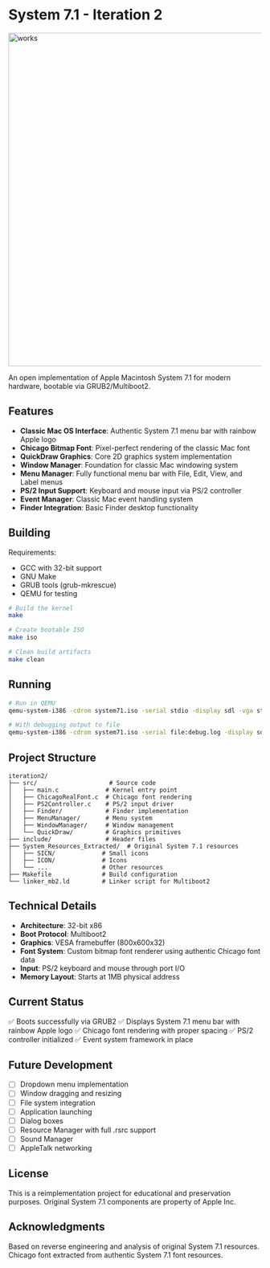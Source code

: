 # System 7.1 - Iteration 2

<img width="801" height="664" alt="works" src="https://github.com/user-attachments/assets/8ff8d0e8-56a4-4a4e-bf8b-003d901079b6" />

An open implementation of Apple Macintosh System 7.1 for modern hardware, bootable via GRUB2/Multiboot2.

## Features

- **Classic Mac OS Interface**: Authentic System 7.1 menu bar with rainbow Apple logo
- **Chicago Bitmap Font**: Pixel-perfect rendering of the classic Mac font
- **QuickDraw Graphics**: Core 2D graphics system implementation
- **Window Manager**: Foundation for classic Mac windowing system
- **Menu Manager**: Fully functional menu bar with File, Edit, View, and Label menus
- **PS/2 Input Support**: Keyboard and mouse input via PS/2 controller
- **Event Manager**: Classic Mac event handling system
- **Finder Integration**: Basic Finder desktop functionality

## Building

Requirements:
- GCC with 32-bit support
- GNU Make
- GRUB tools (grub-mkrescue)
- QEMU for testing

```bash
# Build the kernel
make

# Create bootable ISO
make iso

# Clean build artifacts
make clean
```

## Running

```bash
# Run in QEMU
qemu-system-i386 -cdrom system71.iso -serial stdio -display sdl -vga std -m 256M

# With debugging output to file
qemu-system-i386 -cdrom system71.iso -serial file:debug.log -display sdl -vga std -m 256M
```

## Project Structure

```
iteration2/
├── src/                    # Source code
│   ├── main.c             # Kernel entry point
│   ├── ChicagoRealFont.c  # Chicago font rendering
│   ├── PS2Controller.c    # PS/2 input driver
│   ├── Finder/            # Finder implementation
│   ├── MenuManager/       # Menu system
│   ├── WindowManager/     # Window management
│   └── QuickDraw/         # Graphics primitives
├── include/               # Header files
├── System_Resources_Extracted/  # Original System 7.1 resources
│   ├── SICN/             # Small icons
│   ├── ICON/             # Icons
│   └── ...               # Other resources
├── Makefile              # Build configuration
└── linker_mb2.ld         # Linker script for Multiboot2
```

## Technical Details

- **Architecture**: 32-bit x86
- **Boot Protocol**: Multiboot2
- **Graphics**: VESA framebuffer (800x600x32)
- **Font System**: Custom bitmap font renderer using authentic Chicago font data
- **Input**: PS/2 keyboard and mouse through port I/O
- **Memory Layout**: Starts at 1MB physical address

## Current Status

✅ Boots successfully via GRUB2
✅ Displays System 7.1 menu bar with rainbow Apple logo
✅ Chicago font rendering with proper spacing
✅ PS/2 controller initialized
✅ Event system framework in place

## Future Development

- [ ] Dropdown menu implementation
- [ ] Window dragging and resizing
- [ ] File system integration
- [ ] Application launching
- [ ] Dialog boxes
- [ ] Resource Manager with full .rsrc support
- [ ] Sound Manager
- [ ] AppleTalk networking

## License

This is a reimplementation project for educational and preservation purposes.
Original System 7.1 components are property of Apple Inc.

## Acknowledgments

Based on reverse engineering and analysis of original System 7.1 resources.
Chicago font extracted from authentic System 7.1 font resources.
